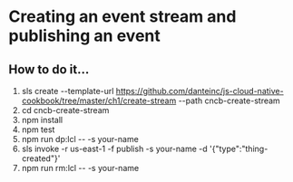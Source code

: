 # Creating an event stream and publishing an event

## How to do it...
1. sls create --template-url https://github.com/danteinc/js-cloud-native-cookbook/tree/master/ch1/create-stream --path cncb-create-stream
2. cd cncb-create-stream
3. npm install
4. npm test
5. npm run dp:lcl -- -s your-name
6. sls invoke -r us-east-1 -f publish -s your-name -d '{"type":"thing-created"}'
7. npm run rm:lcl -- -s your-name



